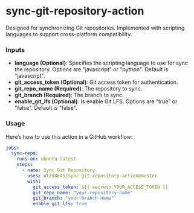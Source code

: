 # sync-git-repository-action    
Designed for synchronizing Git repositories. Implemented with scripting languages to support cross-platform compatibility.

### Inputs
- **language (Optional)**: Specifies the scripting language to use for sync the repository. Options are "javascript" or "python". Default is "javascript".  
- **git_access_token (Optional)**: Git access token for authentication.  
- **git_repo_name (Required)**: The repository to sync.  
- **git_branch (Required)**: The branch to sync.  
- **enable_git_lfs (Optional)**: Is enable Git LFS. Options are "true" or "false". Default is "false".

### Usage 
Here’s how to use this action in a GitHub workflow:  
```yaml
jobs:
  sync-repo:
    runs-on: ubuntu-latest
    steps:
      - name: Sync Git Repository
        uses: Wtzd8645/sync-git-repository-action@master
        with:
          git_access_token: ${{ secrets.YOUR_ACCESS_TOKEN }}
          git_repo_name: "your-repository-name"
          git_branch: "your-branch-name"
          enable_git_lfs: true
```